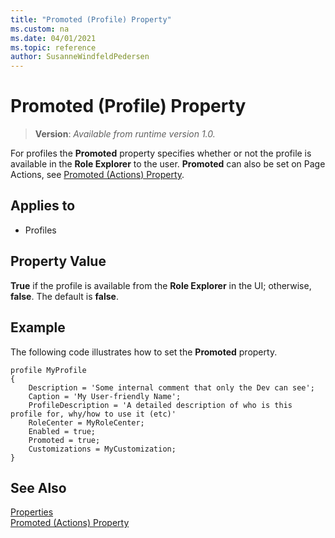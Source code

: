 ```yaml
---
title: "Promoted (Profile) Property"
ms.custom: na
ms.date: 04/01/2021
ms.topic: reference
author: SusanneWindfeldPedersen
---
```


# Promoted (Profile) Property
> **Version**: _Available from runtime version 1.0._

<!-- this topic is manually created, parent node is devenv-promoted-property.md -->

For profiles the **Promoted** property specifies whether or not the profile is available in the **Role Explorer** to the user. **Promoted** can also be set on Page Actions, see [Promoted (Actions) Property](devenv-promoted-action-property.md).
  
## Applies to  
  
- Profiles
  
## Property Value  

**True** if the profile is available from the **Role Explorer** in the UI; otherwise, **false**. The default is **false**.  

## Example

The following code illustrates how to set the **Promoted** property.
 
```AL
profile MyProfile
{ 
    Description = 'Some internal comment that only the Dev can see'; 
    Caption = 'My User-friendly Name'; 
    ProfileDescription = 'A detailed description of who is this profile for, why/how to use it (etc)' 
    RoleCenter = MyRoleCenter; 
    Enabled = true; 
    Promoted = true; 
    Customizations = MyCustomization;
} 
```

## See Also  

[Properties](devenv-properties.md)  
[Promoted (Actions) Property](devenv-promoted-action-property.md) 